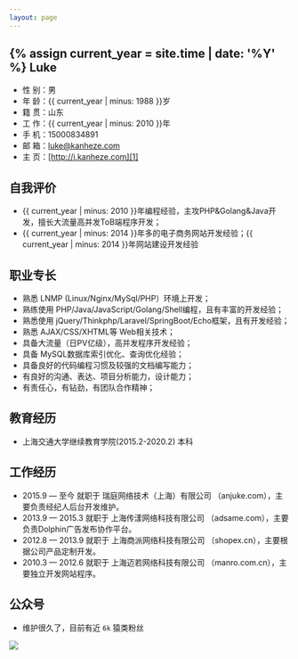 ```yaml
---
layout: page
---
```

{% assign current_year = site.time | date: '%Y' %}
Luke
----

 - 性 别：男
 - 年 龄：{{ current_year | minus: 1988 }}岁
 - 籍 贯：山东
 - 工 作：{{ current_year | minus: 2010 }}年
 - 手 机：15000834891
 - 邮 箱：luke@kanheze.com
 - 主 页：[http://i.kanheze.com][1]

自我评价
----

 - {{ current_year | minus: 2010 }}年编程经验，主攻PHP&Golang&Java开发，擅长大流量高并发ToB端程序开发；
 - {{ current_year | minus: 2014 }}年多的电子商务网站开发经验；{{ current_year | minus: 2014 }}年网站建设开发经验

职业专长
----
 - 熟悉 LNMP (Linux/Nginx/MySql/PHP）环境上开发；
 - 熟练使用 PHP/Java/JavaScript/Golang/Shell编程，且有丰富的开发经验；
 - 熟悉使用 jQuery/Thinkphp/Laravel/SpringBoot/Echo框架，且有开发经验；
 - 熟悉 AJAX/CSS/XHTML等 Web相关技术；
 - 具备大流量（日PV亿级），高并发程序开发经验；
 - 具备 MySQL数据库索引优化、查询优化经验；
 - 具备良好的代码编程习惯及较强的文档编写能力；
 - 有良好的沟通、表达、项目分析能力，设计能力；
 - 有责任心，有钻劲，有团队合作精神；

教育经历
----

 - 上海交通大学继续教育学院(2015.2-2020.2) 本科


工作经历
----
 - 2015.9  — 至今 就职于 瑞庭网络技术（上海）有限公司 （anjuke.com），主要负责经纪人后台开发维护。
 - 2013.9  — 2015.3 就职于 上海传漾网络科技有限公司 （adsame.com），主要负责Dolphin广告发布协作平台。
 - 2012.8  — 2013.9 就职于 上海商派网络科技有限公司 （shopex.cn），主要根据公司产品定制开发。
 - 2010.3 — 2012.6 就职于 上海迈若网络科技有限公司 （manro.com.cn），主要独立开发网站程序。

公众号
----
- 维护很久了，目前有近 `6k` 猿类粉丝
<img src="{{site.url}}/assets/images/weixin.png">

  [1]: http://blog.kanheze.com
